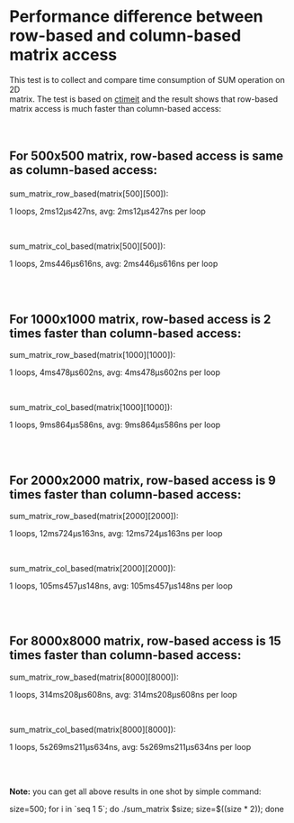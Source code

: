 # Performance difference between row-based and column-based matrix access

This test is to collect and compare time consumption of SUM operation on 2D<br>
matrix. The test is based on [ctimeit](https://github.com/stephen-wang/ctimeit) and the result shows that row-based<br>
matrix access is much faster than column-based access:<br>
<br><br>

## For 500x500 matrix, row-based access is same as column-based access:<p>
<p>sum_matrix_row_based(matrix[500][500]):</p>
<p>1 loops, 2ms12µs427ns, avg: 2ms12µs427ns per loop</p>
<br>
<p>sum_matrix_col_based(matrix[500][500]):</p>
<p>1 loops, 2ms446µs616ns, avg: 2ms446µs616ns per loop</p>
<br><br> 

## For 1000x1000 matrix, row-based access is 2 times faster than column-based access:
<p>sum_matrix_row_based(matrix[1000][1000]):</p>
<p>1 loops, 4ms478µs602ns, avg: 4ms478µs602ns per loop</p>
<br>
<p>sum_matrix_col_based(matrix[1000][1000]):</p>
<p>1 loops, 9ms864µs586ns, avg: 9ms864µs586ns per loop</p>
<br><br>

## For 2000x2000 matrix, row-based access is 9 times faster than column-based access:
<p>sum_matrix_row_based(matrix[2000][2000]):</p>
<p>1 loops, 12ms724µs163ns, avg: 12ms724µs163ns per loop</p>
<br>
<p>sum_matrix_col_based(matrix[2000][2000]):</p>
<p>1 loops, 105ms457µs148ns, avg: 105ms457µs148ns per loop</p>
<br><br>

## For 8000x8000 matrix, row-based access is 15 times faster than column-based access:
<p>sum_matrix_row_based(matrix[8000][8000]):</p>
<p>1 loops, 314ms208µs608ns, avg: 314ms208µs608ns per loop</p>
<br>
<p>sum_matrix_col_based(matrix[8000][8000]):</p>
<p>1 loops, 5s269ms211µs634ns, avg: 5s269ms211µs634ns per loop</p>
<br><br>
<p><strong>Note:</strong> you can get all above results in one shot by simple command:</p>
<p>size=500; for i in `seq 1 5`; do ./sum_matrix $size; size=$((size * 2)); done</p>
